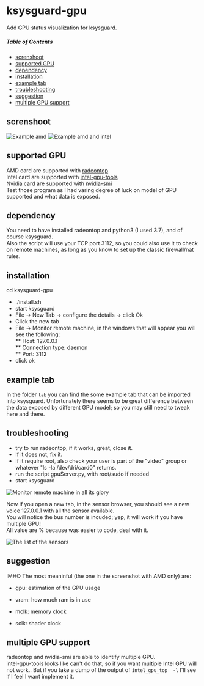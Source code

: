 # ksysguard-gpu
Add GPU status visualization for ksysguard.  

##### Table of Contents  
- [screnshoot](#screnshoot)
- [supported GPU](#supported-gpu)
- [dependency](#dependency)
- [installation](#installation)
- [example tab](#example-tab)
- [troubleshooting](#troubleshooting)
- [suggestion](#suggestion)
- [multiple GPU support](#multiple-gpu-support)

## screnshoot
![Example amd](images/Result.png?raw=true "example")
![Example amd and intel](images/gpu%20slacking.png?raw=true "example")

## supported GPU
AMD card are supported with [radeontop](https://github.com/clbr/radeontop)  
Intel card are supported with [intel-gpu-tools](https://cgit.freedesktop.org/xorg/app/intel-gpu-tools/)  
Nvidia card are supported with [nvidia-smi](https://developer.nvidia.com/nvidia-system-management-interface)  
Test those program as I had varing degree of luck on model of GPU supported and what data is exposed.  

## dependency
You need to have installed radeontop and python3 (I used 3.7), and of course ksysguard.  
Also the script will use your TCP port 3112, so you could also use it to check on remote machines, as long as you know to set up the classic firewall/nat rules.

## installation
cd ksysguard-gpu
* ./install.sh
* start ksysguard
* File -> New Tab -> configure the details -> click Ok
* Click the new tab
* File -> Monitor remote machine, in the windows that will appear you will see the following:  
** Host: 127.0.0.1  
** Connection type: daemon  
** Port: 3112  
* click ok

## example tab
In the folder `tab` you can find the some example tab that can be imported into ksysguard.
Unfortunately there seems to be great difference between the data exposed by different GPU model; so you may still need to tweak here and there.

## troubleshooting
* try to run radeontop, if it works, great, close it. 
* If it does not, fix it. 
* If it require root, also check your user is part of the "video" group or whatever "ls -la /dev/dri/card0" returns.
* run the script gpuServer.py, with root/sudo if needed
* start ksysguard

![Monitor remote machine in all its glory](images/Connect%20Host.png?raw=true "Monitor remote machine")

Now if you open a new tab, in the sensor browser, you should see a new voice 127.0.0.1 with all the sensor available.  
You will notice the bus number is incuded; yep, it will work if you have multiple GPU!  
All value are % because was easier to code, deal with it.  

![The list of the sensors](images/Sensors%20List.png?raw=true "Sensor list example")

## suggestion

IMHO The most meaninful (the one in the screenshot with AMD only) are:

- gpu: estimation of the GPU usage

- vram: how much ram is in use

- mclk: memory clock
- sclk: shader clock

## multiple GPU support

radeontop and nvidia-smi are able to identify multiple GPU.  
intel-gpu-tools looks like can't do that, so if you want multiple Intel GPU will not work.. But if you take a dump of the output of `intel_gpu_top  -l` I'll see if I feel I want implement it.
